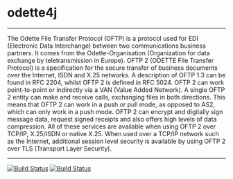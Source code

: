 # odette4j

************************
The Odette File Transfer Protocol (OFTP) is a protocol used for EDI (Electronic Data Interchange) between two communications business partners. It comes from the Odette-Organisation (Organization for data exchange by teletransmission in Europe).
OFTP 2 (ODETTE File Transfer Protocol) is a specification for the secure transfer of business documents over the Internet, ISDN and X.25 networks. A description of OFTP 1.3 can be found in RFC 2204, whilst OFTP 2 is defined in RFC 5024.
OFTP 2 can work point-to-point or indirectly via a VAN (Value Added Network). A single OFTP 2 entity can make and receive calls, exchanging files in both directions. This means that OFTP 2 can work in a push or pull mode, as opposed to AS2, which can only work in a push mode.
OFTP 2 can encrypt and digitally sign message data, request signed receipts and also offers high levels of data compression. All of these services are available when using OFTP 2 over TCP/IP, X.25/ISDN or native X.25. When used over a TCP/IP network such as the Internet, additional session level security is available by using OFTP 2 over TLS (Transport Layer Security).
************************

[![Build Status](https://secure.travis-ci.org/carthago/odette4j.png)](http://travis-ci.org/carthago/odette4j)
[![Build Status](https://drone.io/github.com/carthago/odette4j/status.png)](https://drone.io/github.com/carthago/odette4j/latest)
